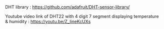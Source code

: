 DHT library : 
https://github.com/adafruit/DHT-sensor-library/

Youtube video link of DHT22 with 4 digit 7 segment displaying temperature & humidity :
https://youtu.be/Z_IineKcUXs
